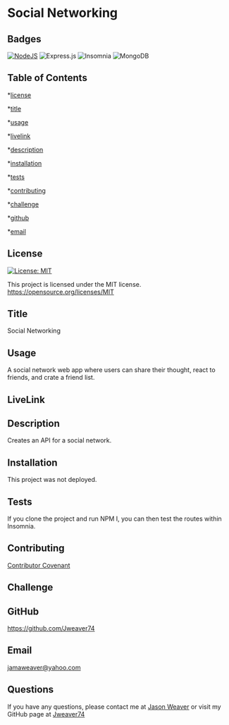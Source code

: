 # Social Networking
  ## Badges
 
  [![NodeJS](https://img.shields.io/badge/node.js-6DA55F?style=for-the-badge&logo=node.js&logoColor=white)](https://nodejs.org/en)
  ![Express.js](https://img.shields.io/badge/express.js-%23404d59.svg?style=for-the-badge&logo=express&logoColor=%2361DAFB)
![Insomnia](https://img.shields.io/badge/Insomnia-black?style=for-the-badge&logo=insomnia&logoColor=5849BE)
![MongoDB](https://img.shields.io/badge/MongoDB-%234ea94b.svg?style=for-the-badge&logo=mongodb&logoColor=white)

  ## Table of Contents
  *[license](#license)

  *[title](#title)

  *[usage](#usage)

  *[livelink](#livelink)

  *[description](#description)

  *[installation](#installation)

  *[tests](#tests)

  *[contributing](#contributing)

  *[challenge](#challenge)

  *[github](#github)

  *[email](#email)

  ## License
   [![License: MIT](https://img.shields.io/badge/License-MIT-yellow.svg)](https://opensource.org/licenses/MIT)



  This project is licensed under the MIT license.
  https://opensource.org/licenses/MIT


  ## Title
  Social Networking


  ## Usage
  A social network web app where users can share their thought, react to friends, and crate a friend list.

  ## LiveLink
  


  ## Description
  Creates an API for a social network.


  ## Installation
  This project was not deployed.


  ## Tests
  If you clone the project and run NPM I, you can then test the routes within Insomnia.


  ## Contributing
  [Contributor Covenant](https://www.contributor-covenant.org/)
  


  ## Challenge
  


  ## GitHub
  https://github.com/Jweaver74


  ## Email
  jamaweaver@yahoo.com


  ## Questions
  If you have any questions, please contact me at [Jason Weaver](Jamaweaver@yahoo.com) or visit my GitHub page at [Jweaver74](https://github.com/Jweaver74)